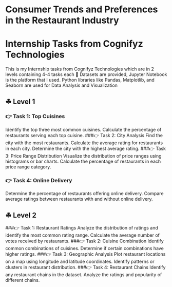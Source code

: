 # Consumer Trends and Preferences in the Restaurant Industry
# Internship Tasks from Cognifyz Technologies

This is my Internship tasks from Cognifyz Technologies which are in 2 levels containing 4-4 tasks each
🐾 Datasets are provided, Jupyter Notebook is the platform that I used. Python libraries like Pandas, Matplotlib, and Seaborn are used for Data Analysis and Visualization

## ☘ Level 1
### 👉 Task 1: Top Cuisines
Identify the top three most common cuisines.
Calculate the percentage of restaurants serving each top cuisine.
###👉 Task 2: City Analysis
Find the city with the most restaurants.
Calculate the average rating for restaurants in each city.
Determine the city with the highest average rating.
###👉 Task 3: Price Range Distribution
Visualize the distribution of price ranges using histograms or bar charts.
Calculate the percentage of restaurants in each price range category.
### 👉 Task 4: Online Delivery
Determine the percentage of restaurants offering online delivery.
Compare average ratings between restaurants with and without online delivery.

## ☘ Level 2
###👉 Task 1: Restaurant Ratings
Analyze the distribution of ratings and identify the most common rating range.
Calculate the average number of votes received by restaurants.
###👉 Task 2: Cuisine Combination
Identify common combinations of cuisines.
Determine if certain combinations have higher ratings.
###👉 Task 3: Geographic Analysis
Plot restaurant locations on a map using longitude and latitude coordinates.
Identify patterns or clusters in restaurant distribution.
###👉 Task 4: Restaurant Chains
Identify any restaurant chains in the dataset.
Analyze the ratings and popularity of different chains.
